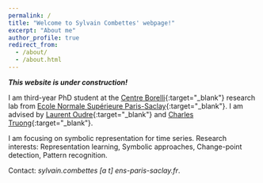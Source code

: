 ```yaml
---
permalink: /
title: "Welcome to Sylvain Combettes' webpage!"
excerpt: "About me"
author_profile: true
redirect_from: 
  - /about/
  - /about.html
---
```


<b><i>This website is under construction!</i></b>

I am third-year PhD student at the [Centre Borelli](https://centreborelli.ens-paris-saclay.fr/en){:target="_blank"} research lab from [Ecole Normale Supérieure Paris-Saclay](https://ens-paris-saclay.fr/en){:target="_blank"}. I am advised by [Laurent Oudre](http://www.laurentoudre.fr){:target="_blank"} and [Charles Truong](https://charles.doffy.net/){:target="_blank"}.

I am focusing on symbolic representation for time series. Research interests: Representation learning, Symbolic approaches, Change-point detection, Pattern recognition.

Contact: <i>sylvain.combettes [a t] ens-paris-saclay.fr</i>.